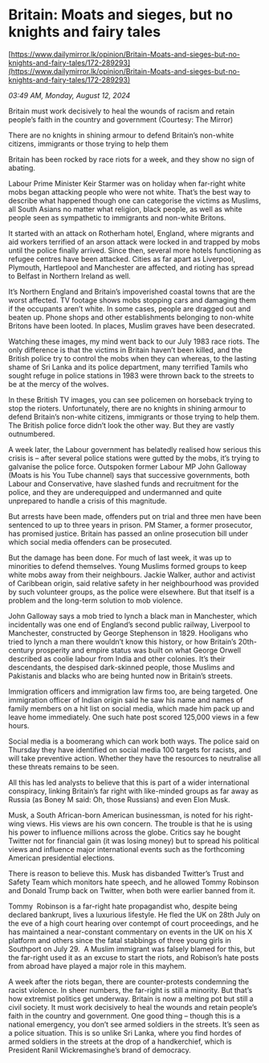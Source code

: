 # Britain: Moats and sieges,  but no knights and fairy tales

[https://www.dailymirror.lk/opinion/Britain-Moats-and-sieges-but-no-knights-and-fairy-tales/172-289293](https://www.dailymirror.lk/opinion/Britain-Moats-and-sieges-but-no-knights-and-fairy-tales/172-289293)

*03:49 AM, Monday, August 12, 2024*

Britain must work decisively to heal the wounds of racism and retain people’s faith in the country and government (Courtesy: The Mirror)

There are no knights in shining armour to defend Britain’s non-white citizens, immigrants or those trying to help them

Britain has been rocked by race riots for a week, and they show no sign of abating.

Labour Prime Minister Keir Starmer was on holiday when far-right white mobs began attacking people who were not white. That’s the best way to describe what happened though one can categorise the victims as Muslims, all South Asians no matter what religion, black people, as well as white people seen as sympathetic to immigrants and non-white Britons.

It started with an attack on Rotherham hotel, England, where migrants and aid workers terrified of an arson attack were locked in and trapped by mobs until the police finally arrived. Since then, several more hotels functioning as refugee centres have been attacked. Cities as far apart as Liverpool, Plymouth, Hartlepool and Manchester are affected, and rioting has spread to Belfast in Northern Ireland as well.

It’s Northern England and Britain’s impoverished coastal towns that are the worst affected. TV footage shows mobs stopping cars and damaging them if the occupants aren’t white. In some cases, people are dragged out and beaten up. Phone shops and other establishments belonging to non-white Britons have been looted. In places, Muslim graves have been desecrated.

Watching these images, my mind went back to our July 1983 race riots. The only difference is that the victims in Britain haven’t been killed, and the British police try to control the mobs when they can whereas, to the lasting shame of Sri Lanka and its police department, many terrified Tamils who sought refuge in police stations in 1983 were thrown back to the streets to be at the mercy of the wolves.

In these British TV images, you can see policemen on horseback trying to stop the rioters. Unfortunately, there are no knights in shining armour to defend Britain’s non-white citizens, immigrants or those trying to help them. The British police force didn’t look the other way. But they are vastly outnumbered.

A week later, the Labour government has belatedly realised how serious this crisis is – after several police stations were gutted by the mobs, it’s trying to galvanise the police force. Outspoken former Labour MP John Galloway (Moats is his You Tube channel) says that successive governments, both Labour and Conservative, have slashed funds and recruitment for the police, and they are underequipped and undermanned and quite unprepared to handle a crisis of this magnitude.

But arrests have been made, offenders put on trial and three men have been sentenced to up to three years in prison. PM Stamer, a former prosecutor, has promised justice. Britain has passed an online prosecution bill under which social media offenders can be prosecuted.

But the damage has been done. For much of last week, it was up to minorities to defend themselves. Young Muslims formed groups to keep white mobs away from their neighbours. Jackie Walker, author and activist of Caribbean origin, said relative safety in her neighbourhood was provided by such volunteer groups, as the police were elsewhere. But that itself is a problem and the long-term solution to mob violence.

John Galloway says a mob tried to lynch a black man in Manchester, which incidentally was one end of England’s second public railway, Liverpool to Manchester, constructed by George Stephenson in 1829. Hooligans who tried to lynch a man there wouldn’t know this history, or how Britain’s 20th-century prosperity and empire status was built on what George Orwell described as coolie labour from India and other colonies. It’s their descendants, the despised dark-skinned people, those Muslims and Pakistanis and blacks who are being hunted now in Britain’s streets.

Immigration officers and immigration law firms too, are being targeted. One immigration officer of Indian origin said he saw his name and names of family members on a hit list on social media, which made him pack up and leave home immediately. One such hate post scored 125,000 views in a few hours.

Social media is a boomerang which can work both ways. The police said on Thursday they have identified on social media 100 targets for racists, and will take preventive action. Whether they have the resources to neutralise all these threats remains to be seen.

All this has led analysts to believe that this is part of a wider international conspiracy, linking Britain’s far right with like-minded groups as far away as Russia (as Boney M said: Oh, those Russians) and even Elon Musk.

Musk, a South African-born American businessman, is noted for his right-wing views. His views are his own concern. The trouble is that he is using his power to influence millions across the globe. Critics say he bought Twitter not for financial gain (it was losing money) but to spread his political views and influence major international events such as the forthcoming American presidential elections.

There is reason to believe this. Musk has disbanded Twitter’s Trust and Safety Team which monitors hate speech, and he allowed Tommy Robinson and Donald Trump back on Twitter, when both were earlier banned from it.

Tommy  Robinson is a far-right hate propagandist who, despite being declared bankrupt, lives a luxurious lifestyle. He fled the UK on 28th July on the eve of a high court hearing over contempt of court proceedings, and he has maintained a near-constant commentary on events in the UK on his X platform and others since the fatal stabbings of three young girls in Southport on July 29.  A Muslim immigrant was falsely blamed for this, but the far-right used it as an excuse to start the riots, and Robison’s hate posts from abroad have played a major role in this mayhem.

A week after the riots began, there are counter-protests condemning the racist violence. In sheer numbers, the far-right is still a minority. But that’s how extremist politics get underway. Britain is now a melting pot but still a civil society. It must work decisively to heal the wounds and retain people’s faith in the country and government. One good thing – though this is a national emergency, you don’t see armed soldiers in the streets. It’s seen as a police situation. This is so unlike Sri Lanka, where you find hordes of armed soldiers in the streets at the drop of a handkerchief, which is President Ranil Wickremasinghe’s brand of democracy.

